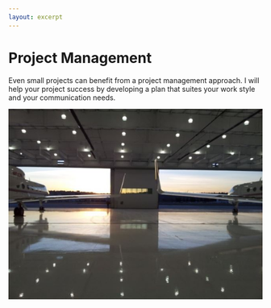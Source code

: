 ```yaml
---
layout: excerpt
---
```


# Project Management

Even small projects can benefit from a project management approach.  I will help your project success by developing a plan that suites your work style and your communication needs.

![New Hangar Project](static\img\ProjectHangar.jpg)